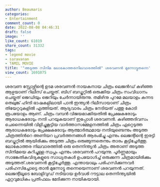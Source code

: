 ```yaml
---
author: Beaumaris
categories:
- Entertainment
comment_count: 0
date: 2022-08-08 04:46:31
draft: false
image: ''
like_count: 61019
share_count: 31332
tags:
- legend movie
- saravanan
- TAMIL MOVIE
title: '"അടുത്ത സിനിമ ലോകോത്തരനിലവാരത്തിൽ" ശരവണൻ മുന്നോട്ടുതന്നെ'
view_count: 1691075
---
```


ശരവണ സ്റ്റോഴ്സിന്റെ ഉടമ ശരവണൻ നായകനായ ചിത്രം ലെജൻഡ് കഴിഞ്ഞ ആഴ്ചയാണ് റിലീസ് ചെയ്തത്. ബിഗ് ബഡ്ജറ്റിൽ ഒരുക്കിയ ചിത്രം സംവിധാനം ചെയ്തത് ജെഡിയും ജെറിയും ചേർന്നായിരുന്നു. തമിഴിനു പുറമേ മലയാളം കന്നട തെലുങ്ക് ഹിന്ദി ഭാഷകളിലായി പാൻ ഇന്ത്യൻ റിലീസായാണ് ചിത്രം തിയേറ്ററുകളിൽ എത്തിയത്. ആദ്യവാരം ചിത്രം നേടിയത് പത്തു കോടി രൂപയോളം ആണ്. ചിത്രം വമ്പൻ വിജയമാക്കിയതിൽ പ്രേക്ഷകരോടും ആരാധകരോടും നന്ദി പറയുകയാണ് ഇപ്പോൾ ശരവണൻ. കഴിഞ്ഞദിവസം ചെന്നൈയിൽ വിളിച്ചുകൂട്ടിയ വാർത്താസമ്മേളനത്തിൽ ചിത്രം ഏറ്റെടുത്ത ആരാധകരോടും പ്രേക്ഷകരോടും ആത്മാർത്ഥമായ നന്ദിയുണ്ടെന്നും അടുത്ത ചിത്രത്തിൻറെ അണിയറ പ്രവർത്തനങ്ങൾ ആരംഭിച്ചു എന്നും ലെജന്റിന്റെ ഇരട്ടി ബഡ്ജറ്റിൽ ആയിരിക്കും അടുത്ത ചിത്രം ഒരുങ്ങുന്നതെന്നും താരം കൂട്ടിച്ചേർത്തു. ലോകോത്തര നിലവാരത്തിൽ ഒരു തെന്നിന്ത്യൻ ചിത്രം അതാണ് അടുത്ത സിനിമയെ കുറിച്ചുള്ള സ്വപ്നം എന്നും ശരവണൻ പറയുന്നു. പൂർണ്ണമായും സാങ്കേതികവിദ്യകളുടെ സാധ്യതകൾ ഉപയോഗിച്ച് ഒരുക്കുന്ന ചിത്രമായിരിക്കും അടുത്തത്.ശരവണൻ കൂട്ടിച്ചേർത്തു. എന്തായാലും പരിഹസിക്കുന്നവർ പരിഹസിച്ചോട്ടെ താൻ മുന്നോട്ടു തന്നെയെന്നാണ് ശരവണൻ പറയുന്നത്. ലെജന്റിലൂടെ ബോളിവുഡ് നടിയായ ഉർവശി റൗട്ടാല തെന്നിന്ത്യയിൽ ഏറ്റവുമധികം പ്രതിഫലം മേടിക്കുന്ന നായികയായി.